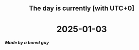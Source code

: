 <h2 align=center>The day is currently [with UTC+0]</h2>
<h1 align=center><!--TIME BEGIN-->2025-01-03<!--TIME END--></h1>
<h5>Made by a bored guy</h5>
